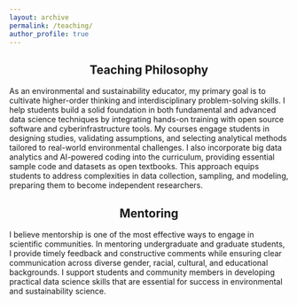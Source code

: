 ```yaml
---
layout: archive
permalink: /teaching/
author_profile: true
---
```


<!-- Google tag (gtag.js) -->
<script async src="https://www.googletagmanager.com/gtag/js?id=G-2QHZKG68W9"></script>
<script>
  window.dataLayer = window.dataLayer || [];
  function gtag(){dataLayer.push(arguments);}
  gtag('js', new Date());

  gtag('config', 'G-2QHZKG68W9');
</script>

<h2 style="text-align: center;">Teaching Philosophy</h2>
As an environmental and sustainability educator, my primary goal is to cultivate higher-order thinking and interdisciplinary problem-solving skills. I help students build a solid foundation in both fundamental and advanced data science techniques by integrating hands-on training with open source software and cyberinfrastructure tools. My courses engage students in designing studies, validating assumptions, and selecting analytical methods tailored to real-world environmental challenges. I also incorporate big data analytics and AI-powered coding into the curriculum, providing essential sample code and datasets as open textbooks. This approach equips students to address complexities in data collection, sampling, and modeling, preparing them to become independent researchers.

<h2 style="text-align: center;">Mentoring</h2>
I believe mentorship is one of the most effective ways to engage in scientific communities. In mentoring undergraduate and graduate students, I provide timely feedback and constructive comments while ensuring clear communication across diverse gender, racial, cultural, and educational backgrounds. I support students and community members in developing practical data science skills that are essential for success in environmental and sustainability science.


